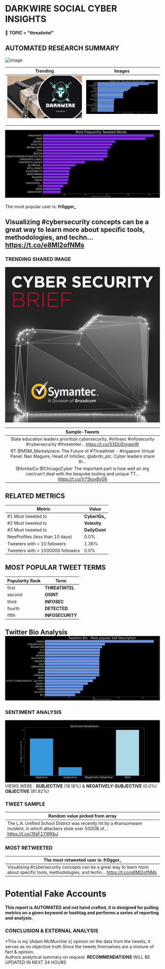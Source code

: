 # DARKWIRE SOCIAL CYBER INSIGHTS 
&#x1F34E; **TOPIC = "threatintel"**

## AUTOMATED RESEARCH SUMMARY
  ![image](darkLogo.png)   

|  Trending  |   Images | 
:-------------------------:|:-------------------------:
|  ![image](assets/threatintel/imageFile1.jpg)     <img width=200/> | ![image](assets/threatintel/imageFile2.jpg) <img width=200/> |   
 
 
![image](assets/threatintel/TWEETS.png)
<br></br>
The most popular user is: **fr0gger_**  
 

## Visualizing #cybersecurity concepts can be a great way to learn more about specific tools, methodologies, and techn… https://t.co/e8Ml2ofNMs 

  




### TRENDING SHARED IMAGE

![image](assets/threatintel/twitterPostedImage.png)



|                **Sample-Tweets**        |
| :-------------: |
| State education leaders prioritize cybersecurity, #infosec #infosecurity #cybersecurity #threatintel… https://t.co/5XDUEmgprW |
| RT @MSM_Marketplace: The Future of #ThreatIntel - #ingapore Virtual Panel: Nan Maguire, Head of InfoSec, @abrdn_plc. Cyber leaders share th… |
| @AmitaiCo @ChicagoCyber The important part is how well an org can/can’t deal with the bespoke tooling and unique TT… https://t.co/V7StuvBv06 |

## RELATED METRICS<br>
| Metric | Value |
| ------------- | ------------- |
| #1 Most tweeted to  | **CyberIQs_** |
| #2 Most tweeted to  | **Volexity** |
| #3 Most tweeted to  | **DailyOsint** |
| NewProfiles (less than 10 days) | 0.0%  |
| Tweeters with < 10 followers  | 1.36%|
| Tweeters with > 1000000 followers  | 0.0%  |



## MOST POPULAR TWEET TERMS 


| Popularity Rank  | Term |
| ------------- | ------------- |
| first  | **THREATINTEL**  |
| second  | **OSINT**  |
| third  | **INFOSEC** |
| fourth  | **DETECTED**  |
| fifth  | **INFOSECURITY**  |


## Twitter Bio Analysis![image](assets/threatintel/BIO.png)
### SENTIMENT ANALYSIS
![image](assets/threatintel/sentiment.png)
VIEWS WERE : **SUBJECTIVE**  (18.18%) & **NEGATIVELY-SUBJECTIVE** (0.0%) **OBJECTIVE** (81.82%)

### TWEET SAMPLE 
| Random value picked from array |
| ------------- |
|The L.A. Unified School District was recently hit by a #ransomware incident, in which attackers stole over 500GB of… https://t.co/3faF1YWKbJ |

### MOST RETWEETED 

| The most retweeted user is: **fr0gger_**  |
| ------------- |
| Visualizing #cybersecurity concepts can be a great way to learn more about specific tools, methodologies, and techn… https://t.co/e8Ml2ofNMs |

# Potential Fake Accounts
 

<b> This report is AUTOMATED and not hand crafted, it is designed for pulling metrics on a given keyword or hashtag and performs a series of reporting and analysis.</b>  
### CONCLUSION & EXTERNAL ANALYSIS

*This is my [Adam McMurchie`s] opinion on the data from the tweets, it serves as no objective truth.Since the tweets themselves are a mixture of fact & opinion.<br>
Authors analytical summary on request.
**RECOMMENDATIONS** WILL BE UPDATED IN NEXT  24 HOURS <br>